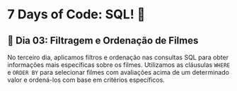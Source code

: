 # 7 Days of Code: SQL! 🎲

## 🐬  Dia 03: Filtragem e Ordenação de Filmes

No terceiro dia, aplicamos filtros e ordenação nas consultas SQL para obter informações mais específicas sobre os filmes. Utilizamos as cláusulas `WHERE` e `ORDER BY` para selecionar filmes com avaliações acima de um determinado valor e ordená-los com base em critérios específicos.



